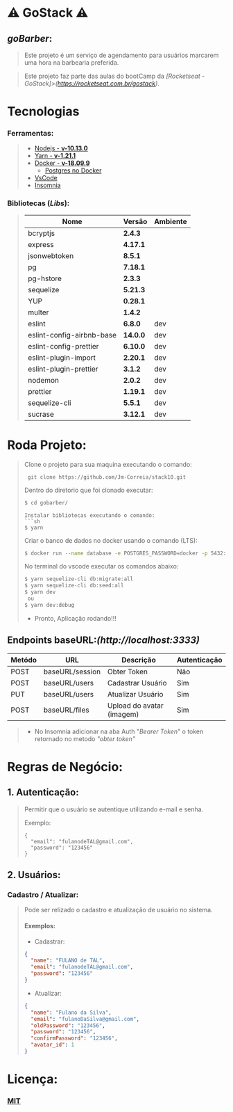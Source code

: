 # :warning: GoStack :warning:

## *goBarber*:

> Este projeto é um serviço de agendamento para usuários marcarem uma hora na barbearia preferida.


> Este projeto faz parte das aulas do bootCamp da *[Rocketseat - GoStack]>(https://rocketseat.com.br/gostack)*.


# Tecnologias

### Ferramentas:
> - [Nodejs - **v-10.13.0**](https://nodejs.org/en/)
> - [Yarn - **v-1.21.1**](https://yarnpkg.com/)
> - [Docker - **v-18.09.9**](https://www.docker.com/get-started)
>   - [Postgres no Docker](https://hub.docker.com/_/postgres)
> - [VsCode](https://code.visualstudio.com/)
> - [Insomnia](https://insomnia.rest/)

### Bibliotecas (*Libs*):
>  | Nome | Versão | Ambiente |
>  |------|-------|--------- |
>  |bcryptjs| __2.4.3__ | |
> |express | __4.17.1__ | |
> | jsonwebtoken | __8.5.1__| |
> | pg | __7.18.1__| |
> | pg-hstore | __2.3.3__| |
> | sequelize |  __5.21.3__ | |
> | YUP |  __0.28.1__ | |
> | multer |  __1.4.2__ | |
> |eslint| __6.8.0__|dev|
> |eslint-config-airbnb-base|__14.0.0__|dev|
> |eslint-config-prettier|__6.10.0__|dev|
> |eslint-plugin-import|__2.20.1__|dev|
> |eslint-plugin-prettier|__3.1.2__|dev|
> |nodemon| __2.0.2__| dev|
> |prettier| __1.19.1__| dev|
> |sequelize-cli|__5.5.1__| dev|
> |sucrase|__3.12.1__| dev|

# Roda Projeto:

> Clone o projeto para sua maquina executando o comando:
> ```Git
>  git clone https://github.com/Jm-Correia/stack10.git
> ```
> Dentro do diretorio que foi clonado executar:
> ```sh
> $ cd gobarber/
>```
> ```
> Instalar bibliotecas executando o comando:
> ```sh
> $ yarn
> ```
> Criar o banco de dados no docker usando o comando (LTS):
> ```sh
> $ docker run --name database -e POSTGRES_PASSWORD=docker -p 5432:5432 -d postgres
> ```
>  No terminal do vscode executar os comandos abaixo:
> ```sh
> $ yarn sequelize-cli db:migrate:all
> $ yarn sequelize-cli db:seed:all
> $ yarn dev
>  ou
> $ yarn dev:debug
> ```
>  - Pronto,
> Aplicação rodando!!!

## Endpoints baseURL:*(http://localhost:3333)*
|Metódo| URL| Descrição | Autenticação |
|---- |---- | ---------|------ |
|POST |baseURL/session| Obter Token | Não |
|POST |baseURL/users| Cadastrar Usuário| Sim |
|PUT |baseURL/users | Atualizar Usuário| Sim |
|POST |baseURL/files| Upload do avatar (imagem)| Sim |


>  - No Insomnia adicionar na aba Auth "*Bearer Token*" o token retornado no metodo *"obter token"*

# Regras de Negócio:

## 1. Autenticação:

> Permitir que o usuário se autentique utilizando e-mail e senha.
>
> Exemplo:
> ```
>{
>   "email": "fulanodeTAL@gmail.com",
>	"password": "123456"
>}


## 2. Usuários:

### Cadastro / Atualizar:

> Pode ser relizado o cadastro e atualização de usuário no sistema.
>
>
>  #### Exemplos:
>  - Cadastrar:
>
> ```JSON
>{
>	"name": "FULANO de TAL",
>	"email": "fulanodeTAL@gmail.com",
>	"password": "123456"
>}
> ```
> - Atualizar:
> ``` JSON
> {
>   "name": "Fulano da Silva",
>	"email": "fulanoDaSilva@gmail.com",
>	"oldPassword": "123456",
>	"password": "123456",
>	"confirmPassword": "123456",
>	"avatar_id": 1
>}
> ```

# Licença:

### [MIT](https://opensource.org/licenses/MIT)
